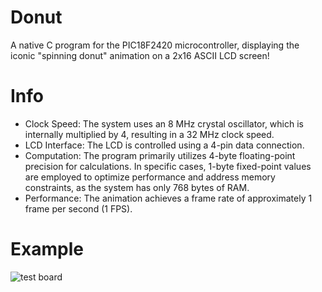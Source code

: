 # Donut
A native C program for the PIC18F2420 microcontroller, displaying the iconic "spinning donut" animation on a 2x16 ASCII LCD screen!

# Info
* Clock Speed: The system uses an 8 MHz crystal oscillator, which is internally multiplied by 4, resulting in a 32 MHz clock speed.
* LCD Interface: The LCD is controlled using a 4-pin data connection.
* Computation: The program primarily utilizes 4-byte floating-point precision for calculations. In specific cases, 1-byte fixed-point values are employed to optimize performance and address memory constraints, as the system has only 768 bytes of RAM.
* Performance: The animation achieves a frame rate of approximately 1 frame per second (1 FPS).

# Example

![test board](https://i.imgur.com/Yonw7XK.jpeg)

